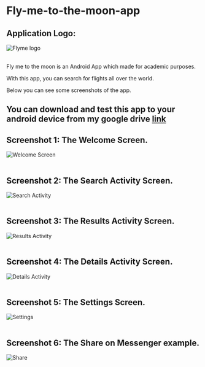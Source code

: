 # Fly-me-to-the-moon-app

## Application Logo:
![Flyme logo](app/src/main/res/drawable/flyme_logo.png) <br/><br/>

Fly me to the moon is an Android App which made for academic purposes.

With this app, you can search for flights all over the world. 

Below you can see some screenshots of the app.

## You can download and test this app to your android device from my google drive [link](https://drive.google.com/file/d/0ByWHd2AsW_zXR1NtWGN3MGV2TVE/view?usp=sharing)

## Screenshot 1: The Welcome Screen.
![Welcome Screen](WelcomeScreen.png) <br/><br/>

## Screenshot 2: The Search Activity Screen.
![Search Activity](SearchFlights.png)<br/><br/>

## Screenshot 3: The Results Activity Screen.
![Results Activity](Results.png)<br/><br/>

## Screenshot 4: The Details Activity Screen.
![Details Activity](Details.png)<br/><br/>

## Screenshot 5: The Settings Screen.
![Settings](Settings.png)<br/><br/>

## Screenshot 6: The Share on Messenger example.
![Share](Share.png)<br/><br/>

      
